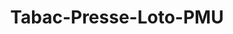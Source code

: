 ---
title: "Tabac-Presse-Loto-PMU"
url: /villiers-saint-frederic/tabac-presse-loto-pmu/
shop: Zeitungen
---